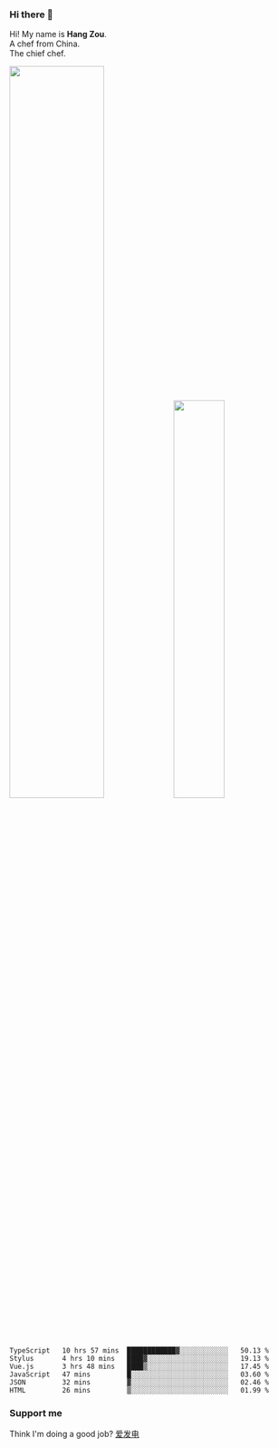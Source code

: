 ### Hi there 👋

Hi! My name is **Hang Zou**.  
A chef from China.  
The chief chef.

<img align="" width="57.5%" src="https://github-readme-stats.vercel.app/api?username=zouhangwithsweet&hide_title=true&hide_border=true&show_icons=true&include_all_commits=true&line_height=21" /><img align="" width="42.4%" src="https://github-readme-stats.vercel.app/api/top-langs/?username=zouhangwithsweet&hide_title=true&hide_border=true&layout=compact" />

<!--START_SECTION:waka-->

```text
TypeScript   10 hrs 57 mins  ████████████▓░░░░░░░░░░░░   50.13 %
Stylus       4 hrs 10 mins   ████▓░░░░░░░░░░░░░░░░░░░░   19.13 %
Vue.js       3 hrs 48 mins   ████▒░░░░░░░░░░░░░░░░░░░░   17.45 %
JavaScript   47 mins         █░░░░░░░░░░░░░░░░░░░░░░░░   03.60 %
JSON         32 mins         ▓░░░░░░░░░░░░░░░░░░░░░░░░   02.46 %
HTML         26 mins         ▒░░░░░░░░░░░░░░░░░░░░░░░░   01.99 %
```

<!--END_SECTION:waka-->

### Support me

Think I'm doing a good job? [爱发电](https://afdian.net/@zouhangsweet)
